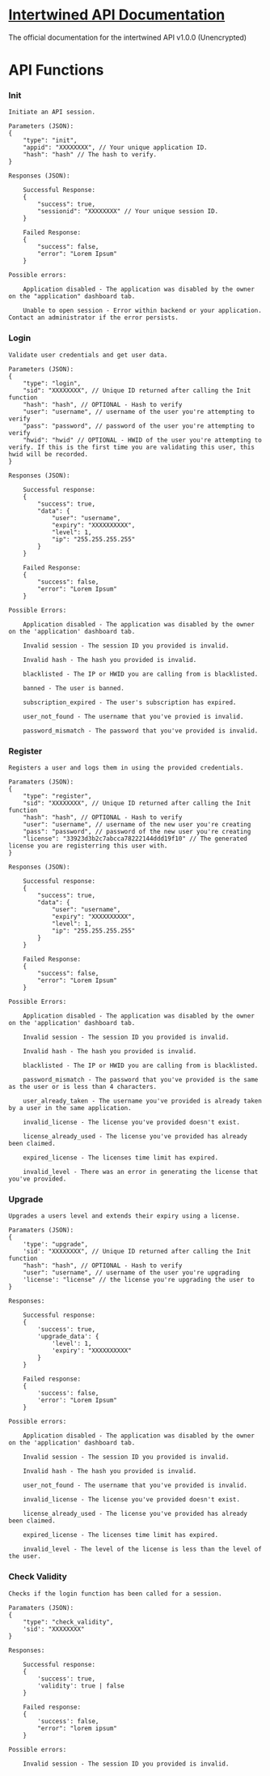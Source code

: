 # [Intertwined API Documentation](https://docs.intertwined.solutions)

The official documentation for the intertwined API v1.0.0 (Unencrypted)

# API Functions

### Init
    Initiate an API session.

    Parameters (JSON):
    { 
        "type": "init", 
        "appid": "XXXXXXXX", // Your unique application ID.
        "hash": "hash" // The hash to verify.
    }

    Responses (JSON):

        Successful Response:
        { 
            "success": true, 
            "sessionid": "XXXXXXXX" // Your unique session ID.
        }

        Failed Response:
        {
            "success": false,
            "error": "Lorem Ipsum"
        }

    Possible errors:

        Application disabled - The application was disabled by the owner on the "application" dashboard tab.

        Unable to open session - Error within backend or your application. Contact an administrator if the error persists.

### Login

    Validate user credentials and get user data.
    
    Parameters (JSON):
    { 
        "type": "login", 
        "sid": "XXXXXXXX", // Unique ID returned after calling the Init function
        "hash": "hash", // OPTIONAL - Hash to verify
        "user": "username", // username of the user you're attempting to verify
        "pass": "password", // password of the user you're attempting to verify
        "hwid": "hwid" // OPTIONAL - HWID of the user you're attempting to verify. If this is the first time you are validating this user, this hwid will be recorded.
    }

    Responses (JSON):

        Successful response: 
        {
            "success": true, 
            "data": { 
                "user": "username", 
                "expiry": "XXXXXXXXXX", 
                "level": 1, 
                "ip": "255.255.255.255" 
            } 
        }

        Failed Response:
        {
            "success": false,
            "error": "Lorem Ipsum"
        }

    Possible Errors:

        Application disabled - The application was disabled by the owner on the 'application' dashboard tab.

        Invalid session - The session ID you provided is invalid.

        Invalid hash - The hash you provided is invalid.

        blacklisted - The IP or HWID you are calling from is blacklisted.

        banned - The user is banned.

        subscription_expired - The user's subscription has expired.

        user_not_found - The username that you've provied is invalid.

        password_mismatch - The password that you've provided is invalid. 

### Register

    Registers a user and logs them in using the provided credentials.
    
    Paramaters (JSON):
    { 
        "type": "register",
        "sid": "XXXXXXXX", // Unique ID returned after calling the Init function
        "hash": "hash", // OPTIONAL - Hash to verify
        "user": "username", // username of the new user you're creating
        "pass": "password", // password of the new user you're creating
        "license": "33923d3b2c7abcca78222144ddd19f10" // The generated license you are registerring this user with.
    }

    Responses (JSON):

        Successful response: 
        {
            "success": true, 
            "data": { 
                "user": "username", 
                "expiry": "XXXXXXXXXX", 
                "level": 1, 
                "ip": "255.255.255.255" 
            } 
        }

        Failed Response:
        {
            "success": false,
            "error": "Lorem Ipsum"
        }

    Possible Errors:

        Application disabled - The application was disabled by the owner on the 'application' dashboard tab.

        Invalid session - The session ID you provided is invalid.

        Invalid hash - The hash you provided is invalid.

        blacklisted - The IP or HWID you are calling from is blacklisted.

        password_mismatch - The password that you've provided is the same as the user or is less than 4 characters.

        user_already_taken - The username you've provided is already taken by a user in the same application.

        invalid_license - The license you've provided doesn't exist.

        license_already_used - The license you've provided has already been claimed.

        expired_license - The licenses time limit has expired.

        invalid_level - There was an error in generating the license that you've provided.

### Upgrade
    
    Upgrades a users level and extends their expiry using a license.

    Paramaters (JSON):
    { 
        'type': "upgrade", 
        'sid': "XXXXXXXX", // Unique ID returned after calling the Init function
        "hash": "hash", // OPTIONAL - Hash to verify
        "user": "username", // username of the user you're upgrading
        'license': "license" // the license you're upgrading the user to
    }

    Responses:

        Successful response: 
        { 
            'success': true, 
            'upgrade_data': { 
                'level': 1, 
                'expiry': "XXXXXXXXXX" 
            } 
        }

        Failed response:
        { 
            'success': false, 
            'error': "Lorem Ipsum" 
        }

    Possible errors:

        Application disabled - The application was disabled by the owner on the 'application' dashboard tab.

        Invalid session - The session ID you provided is invalid.

        Invalid hash - The hash you provided is invalid.

        user_not_found - The username that you've provided is invalid.

        invalid_license - The license you've provided doesn't exist.

        license_already_used - The license you've provided has already been claimed.

        expired_license - The licenses time limit has expired.

        invalid_level - The level of the license is less than the level of the user.


### Check Validity

    Checks if the login function has been called for a session.

    Paramaters (JSON):
    {
        "type": "check_validity", 
        'sid': "XXXXXXXX" 
    }

    Responses:

        Successful response:
        {
            'success': true, 
            'validity': true | false
        }

        Failed response:
        {
            'success': false,
            "error": "lorem ipsum"
        }

    Possible errors:

        Invalid session - The session ID you provided is invalid.
